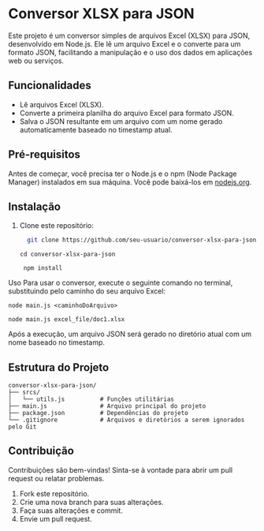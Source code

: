 # Conversor XLSX para JSON

Este projeto é um conversor simples de arquivos Excel (XLSX) para JSON, desenvolvido em Node.js. Ele lê um arquivo Excel e o converte para um formato JSON, facilitando a manipulação e o uso dos dados em aplicações web ou serviços.

## Funcionalidades

- Lê arquivos Excel (XLSX).
- Converte a primeira planilha do arquivo Excel para formato JSON.
- Salva o JSON resultante em um arquivo com um nome gerado automaticamente baseado no timestamp atual.

## Pré-requisitos

Antes de começar, você precisa ter o Node.js e o npm (Node Package Manager) instalados em sua máquina. Você pode baixá-los em [nodejs.org](https://nodejs.org/).

## Instalação

1. Clone este repositório:

   ```bash
     git clone https://github.com/seu-usuario/conversor-xlsx-para-json.git
   ```
   ```
   cd conversor-xlsx-para-json
   ```
   ```
    npm install
   ```
Uso
Para usar o conversor, execute o seguinte comando no terminal, substituindo <caminhoDoArquivo> pelo caminho do seu arquivo Excel:
```
node main.js <caminhoDoArquivo>
```
```
node main.js excel_file/doc1.xlsx
```
Após a execução, um arquivo JSON será gerado no diretório atual com um nome baseado no timestamp.
## Estrutura do Projeto
```
conversor-xlsx-para-json/
├── srcs/
│   └── utils.js          # Funções utilitárias
├── main.js               # Arquivo principal do projeto
├── package.json          # Dependências do projeto
└── .gitignore            # Arquivos e diretórios a serem ignorados pelo Git
```
## Contribuição
Contribuições são bem-vindas! Sinta-se à vontade para abrir um pull request ou relatar problemas.

1. Fork este repositório.
2. Crie uma nova branch para suas alterações.
3. Faça suas alterações e commit.
4. Envie um pull request.
